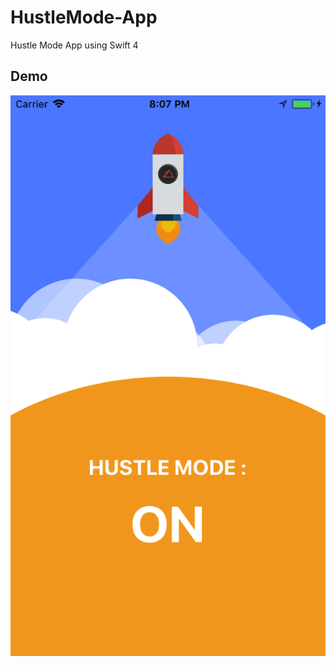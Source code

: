 # HustleMode-App
Hustle Mode App using Swift 4

## Demo
<div align="center">
  <img src="demo.png" />
</div>
